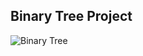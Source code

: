 ## Binary Tree Project

![Binary Tree](https://upload.wikimedia.org/wikipedia/commons/5/5e/Binary_tree_v2.svg)
